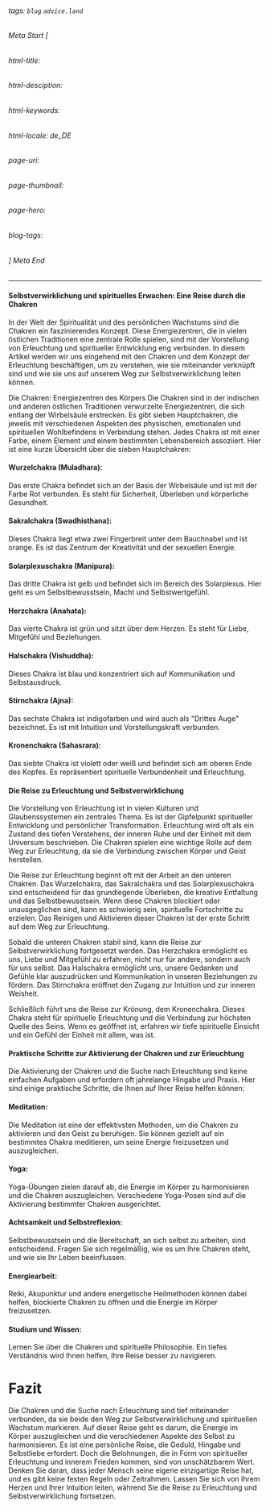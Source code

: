 ###### tags: `blog` `advice.land`

###### Meta Start [
###### html-title:
###### html-desciption:
###### html-keywords:
###### html-locale: de_DE
###### page-uri:
###### page-thumbnail:
###### page-hero:
###### blog-tags: 
###### ] Meta End

---


#### Selbstverwirklichung und spirituelles Erwachen: Eine Reise durch die Chakren

In der Welt der Spiritualität und des persönlichen Wachstums sind die Chakren ein faszinierendes Konzept. Diese Energiezentren, die in vielen östlichen Traditionen eine zentrale Rolle spielen, sind mit der Vorstellung von Erleuchtung und spiritueller Entwicklung eng verbunden. In diesem Artikel werden wir uns eingehend mit den Chakren und dem Konzept der Erleuchtung beschäftigen, um zu verstehen, wie sie miteinander verknüpft sind und wie sie uns auf unserem Weg zur Selbstverwirklichung leiten können.

Die Chakren: Energiezentren des Körpers
Die Chakren sind in der indischen und anderen östlichen Traditionen verwurzelte Energiezentren, die sich entlang der Wirbelsäule erstrecken. Es gibt sieben Hauptchakren, die jeweils mit verschiedenen Aspekten des physischen, emotionalen und spirituellen Wohlbefindens in Verbindung stehen. Jedes Chakra ist mit einer Farbe, einem Element und einem bestimmten Lebensbereich assoziiert. Hier ist eine kurze Übersicht über die sieben Hauptchakren:

#### Wurzelchakra (Muladhara): 
Das erste Chakra befindet sich an der Basis der Wirbelsäule und ist mit der Farbe Rot verbunden. Es steht für Sicherheit, Überleben und körperliche Gesundheit.

#### Sakralchakra (Swadhisthana): 
Dieses Chakra liegt etwa zwei Fingerbreit unter dem Bauchnabel und ist orange. Es ist das Zentrum der Kreativität und der sexuellen Energie.

#### Solarplexuschakra (Manipura): 
Das dritte Chakra ist gelb und befindet sich im Bereich des Solarplexus. Hier geht es um Selbstbewusstsein, Macht und Selbstwertgefühl.

#### Herzchakra (Anahata): 
Das vierte Chakra ist grün und sitzt über dem Herzen. Es steht für Liebe, Mitgefühl und Beziehungen.

#### Halschakra (Vishuddha): 
Dieses Chakra ist blau und konzentriert sich auf Kommunikation und Selbstausdruck.

#### Stirnchakra (Ajna): 
Das sechste Chakra ist indigofarben und wird auch als "Drittes Auge" bezeichnet. Es ist mit Intuition und Vorstellungskraft verbunden.

#### Kronenchakra (Sahasrara): 
Das siebte Chakra ist violett oder weiß und befindet sich am oberen Ende des Kopfes. Es repräsentiert spirituelle Verbundenheit und Erleuchtung.

#### Die Reise zu Erleuchtung und Selbstverwirklichung
Die Vorstellung von Erleuchtung ist in vielen Kulturen und Glaubenssystemen ein zentrales Thema. Es ist der Gipfelpunkt spiritueller Entwicklung und persönlicher Transformation. Erleuchtung wird oft als ein Zustand des tiefen Verstehens, der inneren Ruhe und der Einheit mit dem Universum beschrieben. Die Chakren spielen eine wichtige Rolle auf dem Weg zur Erleuchtung, da sie die Verbindung zwischen Körper und Geist herstellen.

Die Reise zur Erleuchtung beginnt oft mit der Arbeit an den unteren Chakren. Das Wurzelchakra, das Sakralchakra und das Solarplexuschakra sind entscheidend für das grundlegende Überleben, die kreative Entfaltung und das Selbstbewusstsein. Wenn diese Chakren blockiert oder unausgeglichen sind, kann es schwierig sein, spirituelle Fortschritte zu erzielen. Das Reinigen und Aktivieren dieser Chakren ist der erste Schritt auf dem Weg zur Erleuchtung.

Sobald die unteren Chakren stabil sind, kann die Reise zur Selbstverwirklichung fortgesetzt werden. Das Herzchakra ermöglicht es uns, Liebe und Mitgefühl zu erfahren, nicht nur für andere, sondern auch für uns selbst. Das Halschakra ermöglicht uns, unsere Gedanken und Gefühle klar auszudrücken und Kommunikation in unseren Beziehungen zu fördern. Das Stirnchakra eröffnet den Zugang zur Intuition und zur inneren Weisheit.

Schließlich führt uns die Reise zur Krönung, dem Kronenchakra. Dieses Chakra steht für spirituelle Erleuchtung und die Verbindung zur höchsten Quelle des Seins. Wenn es geöffnet ist, erfahren wir tiefe spirituelle Einsicht und ein Gefühl der Einheit mit allem, was ist.

#### Praktische Schritte zur Aktivierung der Chakren und zur Erleuchtung
Die Aktivierung der Chakren und die Suche nach Erleuchtung sind keine einfachen Aufgaben und erfordern oft jahrelange Hingabe und Praxis. Hier sind einige praktische Schritte, die Ihnen auf Ihrer Reise helfen können:

#### Meditation: 
Die Meditation ist eine der effektivsten Methoden, um die Chakren zu aktivieren und den Geist zu beruhigen. Sie können gezielt auf ein bestimmtes Chakra meditieren, um seine Energie freizusetzen und auszugleichen.

#### Yoga: 
Yoga-Übungen zielen darauf ab, die Energie im Körper zu harmonisieren und die Chakren auszugleichen. Verschiedene Yoga-Posen sind auf die Aktivierung bestimmter Chakren ausgerichtet.

#### Achtsamkeit und Selbstreflexion: 
Selbstbewusstsein und die Bereitschaft, an sich selbst zu arbeiten, sind entscheidend. Fragen Sie sich regelmäßig, wie es um Ihre Chakren steht, und wie sie Ihr Leben beeinflussen.

#### Energiearbeit: 
Reiki, Akupunktur und andere energetische Heilmethoden können dabei helfen, blockierte Chakren zu öffnen und die Energie im Körper freizusetzen.

#### Studium und Wissen: 
Lernen Sie über die Chakren und spirituelle Philosophie. Ein tiefes Verständnis wird Ihnen helfen, Ihre Reise besser zu navigieren.

# Fazit
Die Chakren und die Suche nach Erleuchtung sind tief miteinander verbunden, da sie beide den Weg zur Selbstverwirklichung und spirituellen Wachstum markieren. Auf dieser Reise geht es darum, die Energie im Körper auszugleichen und die verschiedenen Aspekte des Selbst zu harmonisieren. Es ist eine persönliche Reise, die Geduld, Hingabe und Selbstliebe erfordert. Doch die Belohnungen, die in Form von spiritueller Erleuchtung und innerem Frieden kommen, sind von unschätzbarem Wert. Denken Sie daran, dass jeder Mensch seine eigene einzigartige Reise hat, und es gibt keine festen Regeln oder Zeitrahmen. Lassen Sie sich von Ihrem Herzen und Ihrer Intuition leiten, während Sie die Reise zu Erleuchtung und Selbstverwirklichung fortsetzen.